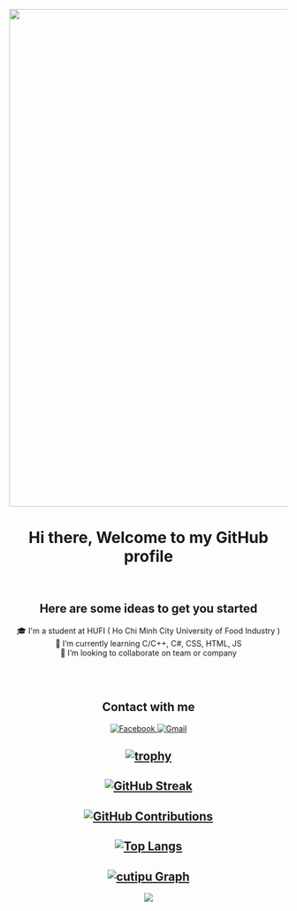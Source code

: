 
<!--**dat911zz/dat911zz** is a ✨ _special_ ✨ repository because its `README.md` (this file) appears on your GitHub profile.-->
<div id="header" align="center">
  <img src="https://github.com/dat911zz/Workspace/blob/main/Pics/ezgif.com-gif-maker.gif" width="900vh"/>
</div>

<div align="center" id="badges">
  <h1>Hi there, Welcome to my GitHub profile</h1></br>
  <h2>Here are some ideas to get you started</h2> 

  
  
  <!-- - 🔭 I’m currently working on ... -->
🎓 I'm a student at HUFI ( Ho Chi Minh City University of Food Industry )<br>
🌱 I’m currently learning C/C++, C#, CSS, HTML, JS<br>
👯 I’m looking to collaborate on team or company
</p>
<br><br>
</div>
<div align="center" id="badges">
  <h2>Contact with me</h2>
  <a target="_blank" href="https://www.facebook.com/2002vnd">
    <img src="https://img.shields.io/badge/Facebook-blue?style=for-the-badge&logo=facebook&logoColor=white" alt="Facebook"/>
  </a>
  <a href="mailto:datcy2011@gmail.com">
    <img src="https://img.shields.io/badge/Gmail-yellow?style=for-the-badge&logo=gmail&logoColor=white" alt="Gmail"/>
  </a>


[![trophy](https://github-profile-trophy.vercel.app/?username=dat911zz&theme=onedark)](https://github.com/ryo-ma/github-profile-trophy)
---

[![GitHub Streak](https://github-readme-streak-stats.herokuapp.com?user=dat911zz&theme=tokyonight&date_format=M%20j%5B%2C%20Y%5D)](https://git.io/streak-stats)
---

[![GitHub Contributions](https://github-readme-stats.vercel.app/api?username=dat911zz&show_icons=true&theme=tokyonight)](https://github.com/dat911zz)
--- 

[![Top Langs](https://github-readme-stats.vercel.app/api/top-langs/?username=dat911zz&layout=compact&theme=tokyonight)](https://github.com/dat911zz)
---

<a href="https://github.com/dat911zz"><img alt="cutipu Graph"
    src="https://activity-graph.herokuapp.com/graph?username=dat911zz&bg_color=0D1117&color=5BCDEC&line=5BCDEC&point=FFFFFF&hide_border=true" />
</a>
---
![](https://komarev.com/ghpvc/?username=dat911zz)

</div>
